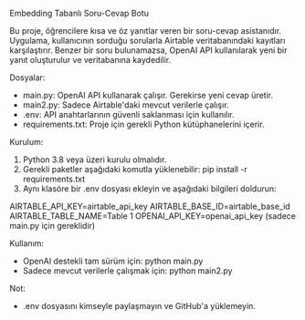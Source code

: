 Embedding Tabanlı Soru-Cevap Botu

Bu proje, öğrencilere kısa ve öz yanıtlar veren bir soru-cevap asistanıdır. 
Uygulama, kullanıcının sorduğu sorularla Airtable veritabanındaki kayıtları karşılaştırır. 
Benzer bir soru bulunamazsa, OpenAI API kullanılarak yeni bir yanıt oluşturulur ve veritabanına kaydedilir.

Dosyalar:

- main.py: OpenAI API kullanarak çalışır. Gerekirse yeni cevap üretir.
- main2.py: Sadece Airtable'daki mevcut verilerle çalışır.
- .env: API anahtarlarının güvenli saklanması için kullanılır.
- requirements.txt: Proje için gerekli Python kütüphanelerini içerir.

Kurulum:

1. Python 3.8 veya üzeri kurulu olmalıdır.
2. Gerekli paketler aşağıdaki komutla yüklenebilir:
   pip install -r requirements.txt
3. Aynı klasöre bir .env dosyası ekleyin ve aşağıdaki bilgileri doldurun:

AIRTABLE_API_KEY=airtable_api_key
AIRTABLE_BASE_ID=airtable_base_id
AIRTABLE_TABLE_NAME=Table 1
OPENAI_API_KEY=openai_api_key   (sadece main.py için gereklidir)

Kullanım:

- OpenAI destekli tam sürüm için: python main.py
- Sadece mevcut verilerle çalışmak için: python main2.py

Not:

- .env dosyasını kimseyle paylaşmayın ve GitHub'a yüklemeyin.
